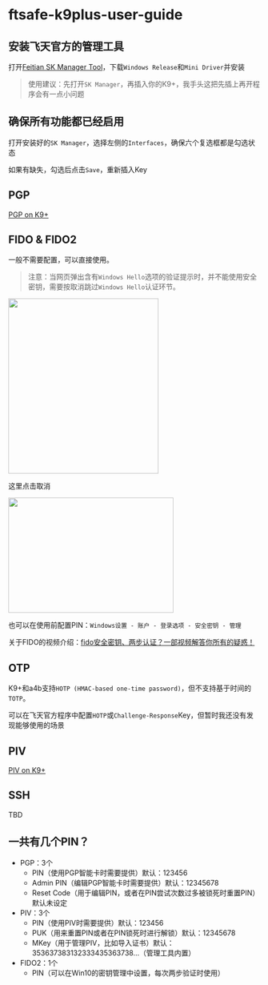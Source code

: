 # ftsafe-k9plus-user-guide
## 安装飞天官方的管理工具
打开[Feitian SK Manager Tool](https://fido.ftsafe.com/feitian-sk-manager-tool-user-manual/)，下载`Windows Release`和`Mini Driver`并安装

> 使用建议：先打开`SK Manager`，再插入你的K9+，我手头这把先插上再开程序会有一点小问题
## 确保所有功能都已经启用
打开安装好的`SK Manager`，选择左侧的`Interfaces`，确保六个复选框都是勾选状态

如果有缺失，勾选后点击`Save`，重新插入Key
## PGP
[PGP on K9+](https://github.com/AsterisMono/ftsafe-k9plus-user-guide/blob/main/guides/pgp.md)
## FIDO & FIDO2
一般不需要配置，可以直接使用。

> 注意：当网页弹出含有`Windows Hello`选项的验证提示时，并不能使用安全密钥，需要按取消跳过`Windows Hello`认证环节。
<img src="https://user-images.githubusercontent.com/54884471/138551444-c50b10f1-f03d-4c5e-8368-60913726f74a.png" width="300" height="350">

这里点击取消

<img src="https://user-images.githubusercontent.com/54884471/138551558-4e712a3c-e267-49bb-b18a-46fb6f429812.png" width="330" height="230">


也可以在使用前配置PIN：`Windows设置 - 账户 - 登录选项 - 安全密钥 - 管理`

关于FIDO的视频介绍：[fido安全密钥、两步认证？一部视频解答你所有的疑惑！](https://www.bilibili.com/video/BV1GL4y1h7aq)

## OTP
K9+和a4b支持`HOTP (HMAC-based one-time password)`，但不支持基于时间的`TOTP`。

可以在飞天官方程序中配置`HOTP`或`Challenge-Response`Key，但暂时我还没有发现能够使用的场景

## PIV
[PIV on K9+](https://github.com/AsterisMono/ftsafe-k9plus-user-guide/blob/main/guides/piv.md)

## SSH
TBD

## 一共有几个PIN？
 - PGP：3个
   - PIN（使用PGP智能卡时需要提供）默认：123456
   - Admin PIN（编辑PGP智能卡时需要提供）默认：12345678
   - Reset Code（用于编辑PIN，或者在PIN尝试次数过多被锁死时重置PIN）默认未设定
 - PIV：3个
   - PIN（使用PIV时需要提供）默认：123456
   - PUK（用来重置PIN或者在PIN锁死时进行解锁）默认：12345678
   - MKey（用于管理PIV，比如导入证书）默认：353637383132333435363738...（管理工具内置）
 - FIDO2：1个
   - PIN（可以在Win10的密钥管理中设置，每次两步验证时使用）
